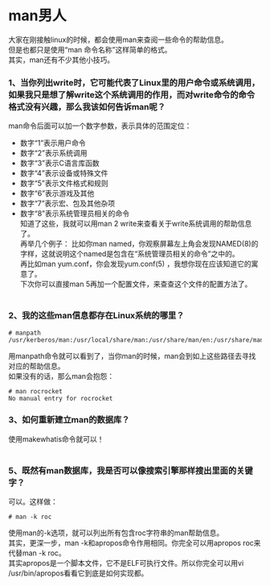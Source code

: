# man男人
大家在刚接触linux的时候，都会使用man来查阅一些命令的帮助信息。  
但是也都只是使用“man 命令名称”这样简单的格式。  
其实，man还有不少其他小技巧。

### 1、当你列出write时，它可能代表了Linux里的用户命令或系统调用，如果我只是想了解write这个系统调用的作用，而对write命令的命令格式没有兴趣，那么我该如何告诉man呢？
man命令后面可以加一个数字参数，表示具体的范围定位： 
* 数字“1”表示用户命令
* 数字“2”表示系统调用
* 数字“3”表示C语言库函数
* 数字“4”表示设备或特殊文件
* 数字“5”表示文件格式和规则
* 数字“6”表示游戏及其他
* 数字“7”表示宏、包及其他杂项
* 数字“8”表示系统管理员相关的命令  
知道了这些，我就可以用man 2 write来查看关于write系统调用的帮助信息了。  
再举几个例子： 
比如你man named，你观察屏幕左上角会发现NAMED(8)的字样，这就说明这个named是包含在“系统管理员相关的命令”之中的。  
再比如man yum.conf，你会发现yum.conf(5) ，我想你现在应该知道它的寓意了。  
下次你可以直接man 5再加一个配置文件，来查查这个文件的配置方法了。  
&nbsp;&nbsp;

### 2、我的这些man信息都存在Linux系统的哪里？
```shell
# manpath
/usr/kerberos/man:/usr/local/share/man:/usr/share/man/en:/usr/share/man
```
用manpath命令就可以看到了，当你man的时候，man会到如上这些路径去寻找对应的帮助信息。  
如果没有的话，那么man会抱怨：  
```shell
# man rocrocket
No manual entry for rocrocket
```

### 3、如何重新建立man的数据库？
使用makewhatis命令就可以！  
&nbsp;&nbsp;

### 5、既然有man数据库，我是否可以像搜索引擎那样搜出里面的关键字？
可以。这样做：  
```shell
# man -k roc
```
使用man的-k选项，就可以列出所有包含roc字符串的man帮助信息。  
其实，更深一步，man -k和apropos命令作用相同。你完全可以用apropos roc来代替man -k roc。  
其实apropos是一个脚本文件，它不是ELF可执行文件。所以你完全可以用vi /usr/bin/apropos看看它到底是如何实现都。




